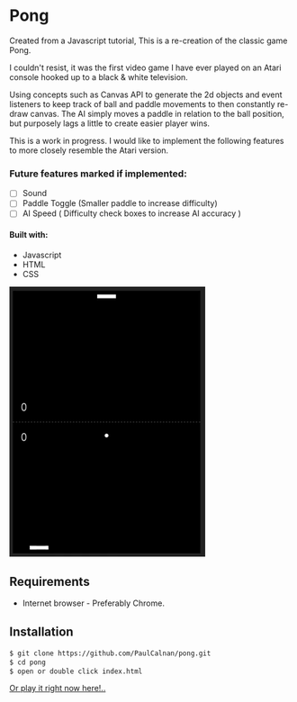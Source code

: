 
# Pong

Created from a Javascript tutorial, This is a re-creation of the classic game Pong.

I couldn't resist, it was the first video game I have ever played on an Atari console hooked up to a black & white television.

Using concepts such as Canvas API to generate the 2d objects and
event listeners to keep track of ball and paddle movements to then constantly re-draw canvas.
The AI simply moves a paddle in relation to the ball position, but purposely lags a little to create easier player wins.

This is a work in progress. I would like to implement the following features to more closely resemble the Atari version.

### Future features marked if implemented:

- [ ]  Sound
- [ ]  Paddle Toggle (Smaller paddle to increase difficulty)
- [ ]  AI Speed ( Difficulty check boxes to increase AI accuracy )

#### Built with:

 - Javascript
 - HTML
 - CSS



![game demo](/pong_javascript.gif)


## Requirements

- Internet browser - Preferably Chrome.

## Installation

```
$ git clone https://github.com/PaulCalnan/pong.git
$ cd pong
$ open or double click index.html
```

[Or play it right now here!.. ](https://still-wildwood-28159.herokuapp.com/)
